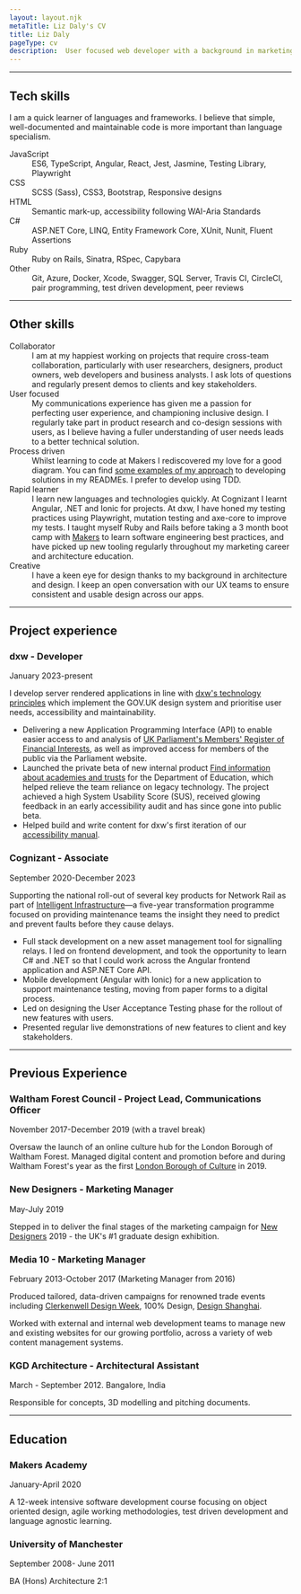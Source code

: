```yaml
---
layout: layout.njk
metaTitle: Liz Daly's CV
title: Liz Daly
pageType: cv
description:  User focused web developer with a background in marketing for the arts and culture sector. I am interested in usability and accessibility and have strong experience in helping shape user requirements.
---
```


_______________
## Tech skills
I am a quick learner of languages and frameworks. I believe that simple, well-documented and maintainable code is more important than language specialism.
<dl class="ld-descriptive-list">
  <dt>JavaScript</dt>
  <dd>
    ES6, TypeScript, Angular, React, Jest, Jasmine, Testing Library, Playwright
  </dd>

  <dt>CSS</dt>
  <dd>SCSS (Sass), CSS3, Bootstrap, Responsive designs</dd>

  <dt>HTML</dt>
  <dd>Semantic mark-up, accessibility following WAI-Aria Standards</dd>

  <dt>C#</dt>
  <dd>ASP.NET Core, LINQ, Entity Framework Core, XUnit, Nunit, Fluent Assertions</dd>

  <dt>Ruby</dt>
  <dd>Ruby on Rails, Sinatra, RSpec, Capybara</dd>

  <dt>Other</dt>
  <dd>Git, Azure, Docker, Xcode, Swagger, SQL Server, Travis CI, CircleCI,
  pair programming, test driven development, peer reviews</dd>
</dl>

__________________

## Other skills

<dl class="ld-descriptive-list">
  <dt>Collaborator</dt>
  <dd>
    I am at my happiest working on projects that require cross-team collaboration, particularly with user researchers, designers, product owners, web developers and business analysts. 
    I ask lots of questions and regularly present demos to clients and key stakeholders.
  </dd>

  <dt>User focused</dt>
  <dd>
    My communications experience has given me a passion for perfecting user experience, and championing inclusive design.
    I regularly take part in product research and co-design sessions with users, as I believe having a fuller understanding of user needs leads to a better technical solution.
  </dd>
  
  <dt>Process driven</dt>
  <dd>
    Whilst learning to code at Makers I rediscovered my love for a good diagram. You can find 
    <a class="ld-link" href="https://github.com/lookupdaily/chitter-challenge">some examples of my approach</a> 
    to developing solutions in my READMEs. I prefer to develop using TDD.
  </dd>

  <dt>Rapid learner</dt>
  <dd>
    I learn new languages and technologies quickly. 
    At Cognizant I learnt Angular, .NET and Ionic for projects.
    At dxw, I have honed my testing practices using Playwright, mutation testing and axe-core to improve my tests.
    I taught myself Ruby and Rails before taking a 3 month boot camp with <a href="https://makers.tech/">Makers</a> to learn software engineering best practices, and have picked up new tooling regularly throughout my marketing career and architecture education. 
  </dd>
    
  <dt>Creative</dt>
  <dd>
    I have a keen eye for design thanks to my background in architecture and design. I keep an open conversation with our UX teams to ensure consistent and usable design across our apps.
  </dd>
</dl>

______________

## Project experience

### dxw - Developer
January 2023-present

I develop server rendered applications in line with [dxw's technology principles](https://playbook.dxw.com/tech/development-and-technical-operations-team-principles/) which implement the GOV.UK design system and prioritise user needs, accessibility and maintainability.

- Delivering a new Application Programming Interface (API) to enable easier access to and analysis of [UK Parliament's Members' Register of Financial Interests](https://pds.blog.parliament.uk/2024/11/27/working-towards-a-fully-searchable-register-of-members-financial-interests/), as well as improved access for members of the public via the Parliament website.
- Launched the private beta of new internal product [Find information about academies and trusts](https://github.com/DFE-Digital/find-information-about-academies-and-trusts) for the Department of Education, which helped relieve the team reliance on legacy technology. The project achieved a high System Usability Score (SUS), received glowing feedback in an early accessibility audit and has since gone into public beta.
- Helped build and write content for dxw's first iteration of our [accessibility manual](https://accessibility.dxw.com/).

### Cognizant - Associate
September 2020-December 2023

Supporting the national roll-out of several key products for Network Rail as part of [Intelligent Infrastructure](https://www.networkrail.co.uk/running-the-railway/intelligent-infrastructure/)—a five-year transformation programme focused on providing maintenance teams the insight they need to predict and prevent faults before they cause delays.

- Full stack development on a new asset management tool for signalling relays. I led on frontend development, and took the opportunity to learn C# and .NET so that I could work across the Angular frontend application and ASP.NET Core API.
- Mobile development (Angular with Ionic) for a new application to support maintenance testing, moving from paper forms to a digital process.
- Led on designing the User Acceptance Testing phase for the rollout of new features with users.
- Presented regular live demonstrations of new features to client and key stakeholders.

_________________

## Previous Experience

### Waltham Forest Council - Project Lead, Communications Officer
November 2017-December 2019 (with a travel break)

Oversaw the launch of an online culture hub for the London Borough of Waltham Forest. Managed digital content and promotion before and during Waltham Forest's year as the first [London Borough of Culture](https://www.london.gov.uk/programmes-strategies/arts-and-culture/current-culture-projects/london-borough-culture) in 2019.

### New Designers - Marketing Manager
May-July 2019
      
Stepped in to deliver the final stages of the marketing campaign for [New Designers](https://www.newdesigners.com/) 2019 - the UK's #1 graduate design exhibition.

### Media 10 - Marketing Manager
February 2013-October 2017 (Marketing Manager from 2016)
      
Produced tailored, data-driven campaigns for renowned trade events including [Clerkenwell Design Week](https://www.clerkenwelldesignweek.com/), 100% Design, [Design Shanghai](https://www.designshanghai.com/).

Worked with external and internal web development teams to manage new and existing websites for our growing portfolio, across a variety of web content management systems.

### KGD Architecture - Architectural Assistant
March - September 2012. Bangalore, India

Responsible for concepts, 3D modelling and pitching documents.

________

## Education

### Makers Academy
January-April 2020
      
A 12-week intensive software development course focusing on object oriented design, agile working methodologies, test driven development and language agnostic learning.

### University of Manchester
September 2008- June 2011

BA (Hons) Architecture 2:1
